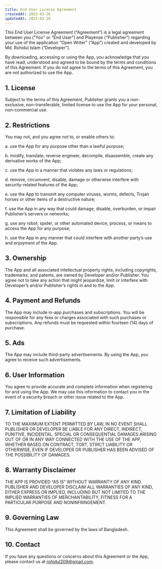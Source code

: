 ```yaml
---
title: End User License Agreement
createdAt: 2023-03-26
updatedAt: 2023-03-26
---
```


This End User License Agreement (“Agreement”) is a legal agreement between you (“You” or “End User”) and Playense (“Publisher”) regarding your use of the application “Open Writer” (“App”) created and developed by Md. Rohidul Islam (“Developer”).

By downloading, accessing or using the App, you acknowledge that you have read, understood and agreed to be bound by the terms and conditions of this Agreement. If you do not agree to the terms of this Agreement, you are not authorized to use the App.

## 1. License

Subject to the terms of this Agreement, Publisher grants you a non-exclusive, non-transferable, limited license to use the App for your personal, non-commercial use.

## 2. Restrictions

You may not, and you agree not to, or enable others to:

a. use the App for any purpose other than a lawful purpose;

b. modify, translate, reverse engineer, decompile, disassemble, create any derivative works of the App;

c. use the App in a manner that violates any laws or regulations;

d. remove, circumvent, disable, damage or otherwise interfere with security-related features of the App;

e. use the App to transmit any computer viruses, worms, defects, Trojan horses or other items of a destructive nature;

f. use the App in any way that could damage, disable, overburden, or impair Publisher’s servers or networks;

g. use any robot, spider, or other automated device, process, or means to access the App for any purpose;

h. use the App in any manner that could interfere with another party’s use and enjoyment of the App.

## 3. Ownership

The App and all associated intellectual property rights, including copyrights, trademarks, and patents, are owned by Developer and/or Publisher. You agree not to take any action that might jeopardize, limit or interfere with Developer’s and/or Publisher’s rights in and to the App.

## 4. Payment and Refunds

The App may include in-app purchases and subscriptions. You will be responsible for any fees or charges associated with such purchases or subscriptions. Any refunds must be requested within fourteen (14) days of purchase.

## 5. Ads

The App may include third-party advertisements. By using the App, you agree to receive such advertisements.

## 6. User Information

You agree to provide accurate and complete information when registering for and using the App. We may use this information to contact you in the event of a security breach or other issue related to the App.

## 7. Limitation of Liability

TO THE MAXIMUM EXTENT PERMITTED BY LAW, IN NO EVENT SHALL PUBLISHER OR DEVELOPER BE LIABLE FOR ANY DIRECT, INDIRECT, PUNITIVE, INCIDENTAL, SPECIAL OR CONSEQUENTIAL DAMAGES ARISING OUT OF OR IN ANY WAY CONNECTED WITH THE USE OF THE APP, WHETHER BASED ON CONTRACT, TORT, STRICT LIABILITY OR OTHERWISE, EVEN IF DEVELOPER OR PUBLISHER HAS BEEN ADVISED OF THE POSSIBILITY OF DAMAGES.

## 8. Warranty Disclaimer

THE APP IS PROVIDED “AS IS” WITHOUT WARRANTY OF ANY KIND. PUBLISHER AND DEVELOPER DISCLAIM ALL WARRANTIES OF ANY KIND, EITHER EXPRESS OR IMPLIED, INCLUDING BUT NOT LIMITED TO THE IMPLIED WARRANTIES OF MERCHANTABILITY, FITNESS FOR A PARTICULAR PURPOSE AND NONINFRINGEMENT.

## 9. Governing Law

This Agreement shall be governed by the laws of Bangladesh.

## 10. Contact

If you have any questions or concerns about this Agreement or the App, please contact us at rohidul209@gmail.com.
